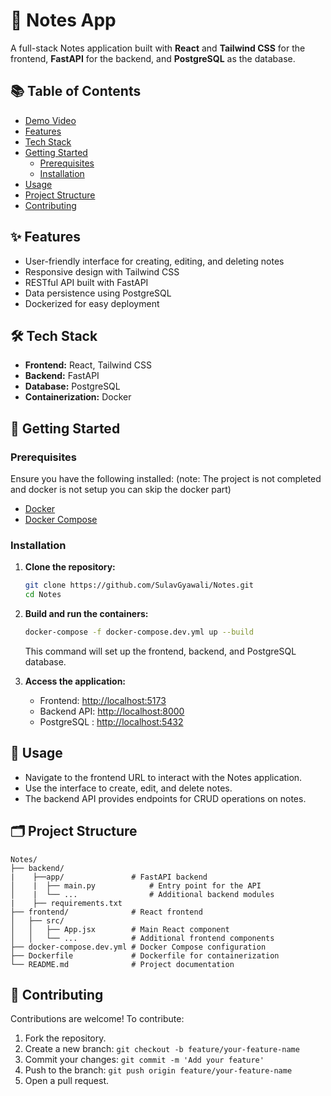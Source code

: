 # 📝 Notes App

A full-stack Notes application built with **React** and **Tailwind CSS** for the frontend, **FastAPI** for the backend, and **PostgreSQL** as the database.

## 📚 Table of Contents

- [Demo Video](https://youtu.be/87bEpnDUHAM)
- [Features](#features)
- [Tech Stack](#tech-stack)
- [Getting Started](#getting-started)
  - [Prerequisites](#prerequisites)
  - [Installation](#installation)
- [Usage](#usage)
- [Project Structure](#project-structure)
- [Contributing](#contributing)

## ✨ Features

- User-friendly interface for creating, editing, and deleting notes
- Responsive design with Tailwind CSS
- RESTful API built with FastAPI
- Data persistence using PostgreSQL
- Dockerized for easy deployment

## 🛠️ Tech Stack

- **Frontend:** React, Tailwind CSS
- **Backend:** FastAPI
- **Database:** PostgreSQL
- **Containerization:** Docker

## 🚀 Getting Started

### Prerequisites

Ensure you have the following installed:
(note: The project is not completed and docker is not setup you can skip the docker part)

- [Docker](https://www.docker.com/get-started)
- [Docker Compose](https://docs.docker.com/compose/install/)

### Installation

1. **Clone the repository:**

   ```bash
   git clone https://github.com/SulavGyawali/Notes.git
   cd Notes
   ```

2. **Build and run the containers:**

   ```bash
   docker-compose -f docker-compose.dev.yml up --build
   ```

   This command will set up the frontend, backend, and PostgreSQL database.

3. **Access the application:**

   - Frontend: [http://localhost:5173](http://localhost:5173)
   - Backend API: [http://localhost:8000](http://localhost:8000)
   - PostgreSQL : [http://localhost:5432](http://localhost:5432)

## 📖 Usage

- Navigate to the frontend URL to interact with the Notes application.
- Use the interface to create, edit, and delete notes.
- The backend API provides endpoints for CRUD operations on notes.

## 🗂️ Project Structure

```
Notes/
├── backend/
|    ├──app/               # FastAPI backend
│    |  ├── main.py            # Entry point for the API
│    |  └── ...                # Additional backend modules
|    ├── requirements.txt
├── frontend/              # React frontend
│   ├── src/
│   │   ├── App.jsx        # Main React component
│   │   └── ...            # Additional frontend components
├── docker-compose.dev.yml # Docker Compose configuration
├── Dockerfile             # Dockerfile for containerization
└── README.md              # Project documentation
```

## 🤝 Contributing

Contributions are welcome! To contribute:

1. Fork the repository.
2. Create a new branch: `git checkout -b feature/your-feature-name`
3. Commit your changes: `git commit -m 'Add your feature'`
4. Push to the branch: `git push origin feature/your-feature-name`
5. Open a pull request.
